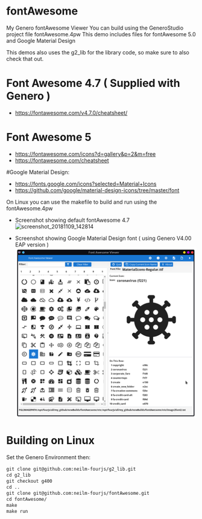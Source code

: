 # fontAwesome
My Genero fontAwesome Viewer 
You can build using the GeneroStudio project file fontAwesome.4pw
This demo includes files for fontAwesome 5.0 and Google Material Design

This demos also uses the g2_lib for the library code, so make sure to also check that out.

# Font Awesome 4.7 ( Supplied with Genero )
* https://fontawesome.com/v4.7.0/cheatsheet/

# Font Awesome 5
* https://fontawesome.com/icons?d=gallery&p=2&m=free
* https://fontawesome.com/cheatsheet

#Google Material Design:
* https://fonts.google.com/icons?selected=Material+Icons
* https://github.com/google/material-design-icons/tree/master/font


On Linux you can use the makefile to build and run using the fontAwesome.4pw

* Screenshot showing default fontAwesome 4.7
![screenshot_20181109_142814](https://user-images.githubusercontent.com/16427457/48265072-d6024600-e42b-11e8-8f7d-9c8b3c7f69fd.png)

* Screenshot showing Google Material Design font ( using Genero V4.00 EAP version )
![Screenshot_20210329_153605](https://github.com/neilm-fourjs/fontAwesome/blob/master/screenshots/Screenshot_20210329_153605.png)

# Building on Linux
Set the Genero Environment then:
```
git clone git@github.com:neilm-fourjs/g2_lib.git
cd g2_lib
git checkout g400
cd ..
git clone git@github.com:neilm-fourjs/fontAwesome.git
cd fontAwesome/
make
make run
```
